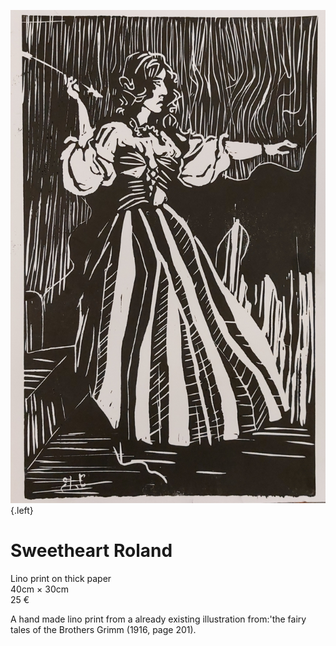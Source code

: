 ![](sweetheart-roland.jpg){.left}
# Sweetheart Roland
Lino print on thick paper  
40cm × 30cm  
25 €  
  
A hand made lino print from a already existing illustration from:'the fairy tales of the Brothers Grimm (1916, page 201).

